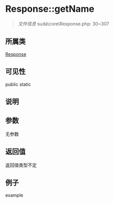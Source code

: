 # Response::getName

> *文件信息* suda\core\Response.php: 30~307
## 所属类 

[Response](../Response.md)

## 可见性

  public  static
## 说明



## 参数

无参数

## 返回值
返回值类型不定

## 例子

example